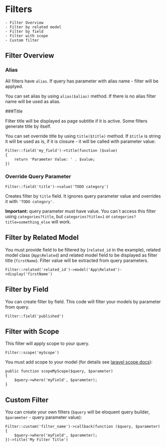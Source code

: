 # Filters
	- Filter Overview
	- Filter by related model
	- Filter by field
	- Filter with scope
	- Custom filter

## Filter Overview

### Alias

All filters have `alias`. If query has parameter with alias name - filter will be applyed.

You can set alias by using `alias($alias)` method. If there is no alias filter name will be used as alias.

###Title

Filter title will be displayed as page subtitle if it is active. Some filters generate title by itself.

You can set override title by using `title($title)` method. If `$title` is string it will be used as is, if it is closure - it will be called with parameter value:

	Filter::field('my_field')->title(function ($value)
	{
	    return 'Parameter Value: ' . $value;
	})

### Override Query Parameter
	
	Filter::field('title')->value('TODO category')

Creates filter by `title` field. It ignores query parameter value and overrides it with `'TODO category'`.

**Important:** query parameter must have value. You can\`t access this filter using `categories?title`, but `categories?title=1` or `categories?title=something_else` will work.


## Filter by Related Model

You must provide field to be filtered by (`related_id` in the example), related model class (`App\Related`) and related model field to be displayed as filter title (`firstName`). Filter value will be extracted from query parameters.

	Filter::related('related_id')->model('App\Related')->display('firstName')

## Filter by Field
 
You can create filter by field. This code will filter your models by parameter from query.

	Filter::field('published')

## Filter with Scope

This filter will apply scope to your query.

	Filter::scope('myScope')

You must add scope to your model (for details see <a href="http://laravel.com/docs/5.0/eloquent#query-scopes" target="_blank">laravel scope docs</a>):

	public function scopeMyScope($query, $parameter)
	{
	    $query->where('myField', $parameter);
	}

## Custom Filter

You can create your own filters (`$query` will be eloquent query builder, `$parameter` - query parameter value):

	Filter::custom('filter_name')->callback(function ($query, $parameter)
	{
	    $query->where('myField', $parameter);
	})->title('My Filter Title')	